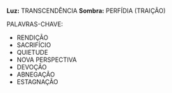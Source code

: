 **Luz:** TRANSCENDÊNCIA
**Sombra:** PERFÍDIA (TRAIÇÃO)

PALAVRAS-CHAVE:
- RENDIÇÃO
- SACRIFÍCIO
- QUIETUDE
- NOVA PERSPECTIVA
- DEVOÇÃO
- ABNEGAÇÃO
- ESTAGNAÇÃO